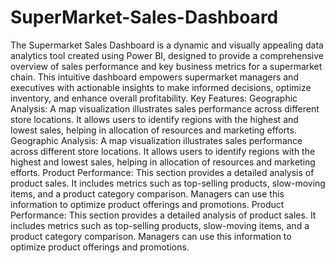 # SuperMarket-Sales-Dashboard
The Supermarket Sales Dashboard is a dynamic and visually appealing data analytics tool created using Power BI, designed to provide a comprehensive overview of sales performance and key business metrics for a supermarket chain. This intuitive dashboard empowers supermarket managers and executives with actionable insights to make informed decisions, optimize inventory, and enhance overall profitability. Key Features: Geographic Analysis: A map visualization illustrates sales performance across different store locations. It allows users to identify regions with the highest and lowest sales, helping in allocation of resources and marketing efforts. Geographic Analysis: A map visualization illustrates sales performance across different store locations. It allows users to identify regions with the highest and lowest sales, helping in allocation of resources and marketing efforts. Product Performance: This section provides a detailed analysis of product sales. It includes metrics such as top-selling products, slow-moving items, and a product category comparison. Managers can use this information to optimize product offerings and promotions. Product Performance: This section provides a detailed analysis of product sales. It includes metrics such as top-selling products, slow-moving items, and a product category comparison. Managers can use this information to optimize product offerings and promotions.
